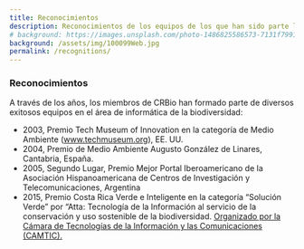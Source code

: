 ```yaml
---
title: Reconocimientos
description: Reconocimientos de los equipos de los que han sido parte los miembros de CRBio
# background: https://images.unsplash.com/photo-1486825586573-7131f7991bdd?auto=format&w=2000
background: /assets/img/100099Web.jpg
permalink: /recognitions/
---
```


### Reconocimientos
A través de los años, los miembros de CRBio han formado parte de diversos exitosos equipos en el área de informática de la biodiversidad:

- 2003, Premio Tech Museum of Innovation en la categoría de Medio Ambiente (www.techmuseum.org), EE. UU.
- 2004, Premio de Medio Ambiente Augusto González de Linares, Cantabria, España.
- 2005, Segundo Lugar, Premio Mejor Portal Iberoamericano de la Asociación Hispanoamericana de Centros de Investigación y Telecomunicaciones, Argentina
- 2015, Premio Costa Rica Verde e Inteligente en la categoría “Solución Verde” por “Atta: Tecnología de la Información al servicio de la conservación y uso sostenible de la biodiversidad. [Organizado por la Cámara de Tecnologías de la Información y las Comunicaciones (CAMTIC).](https://www.camtic.org/uncategorized/camtic-premio-a-lo-mejor-del-sector-de-tecnologias-digitales-del-pais/)

